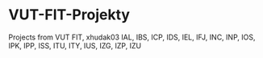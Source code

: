 # VUT-FIT-Projekty
 Projects from VUT FIT, xhudak03
IAL, IBS, ICP, IDS, IEL, IFJ, INC, INP, IOS, IPK, IPP, ISS, ITU, ITY, IUS, IZG, IZP, IZU
